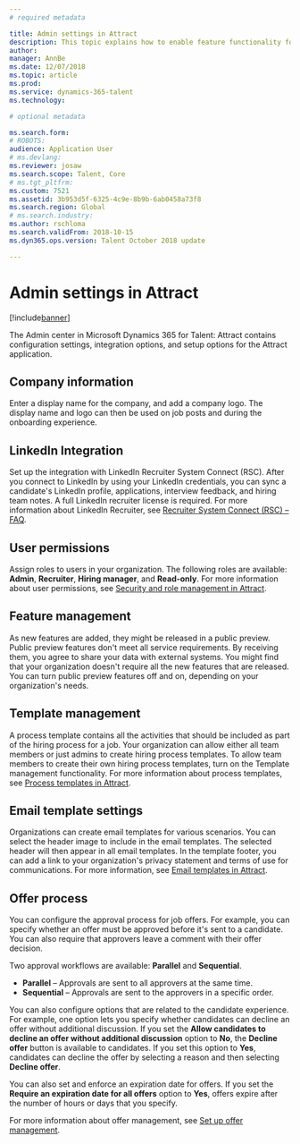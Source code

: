 ```yaml
---
# required metadata

title: Admin settings in Attract
description: This topic explains how to enable feature functionality for organizations and users in Attract.
author: 
manager: AnnBe
ms.date: 12/07/2018
ms.topic: article
ms.prod: 
ms.service: dynamics-365-talent
ms.technology: 

# optional metadata

ms.search.form: 
# ROBOTS: 
audience: Application User
# ms.devlang: 
ms.reviewer: josaw
ms.search.scope: Talent, Core
# ms.tgt_pltfrm: 
ms.custom: 7521
ms.assetid: 3b953d5f-6325-4c9e-8b9b-6ab0458a73f8
ms.search.region: Global
# ms.search.industry: 
ms.author: rschloma
ms.search.validFrom: 2018-10-15
ms.dyn365.ops.version: Talent October 2018 update

---
```


# Admin settings in Attract
[!include[banner](../includes/banner.md)]

The Admin center in Microsoft Dynamics 365 for Talent: Attract contains configuration settings, integration options, and setup options for the Attract application.

## Company information

Enter a display name for the company, and add a company logo. The display name and logo can then be used on job posts and during the onboarding experience.

## LinkedIn Integration

Set up the integration with LinkedIn Recruiter System Connect (RSC). After you connect to LinkedIn by using your LinkedIn credentials, you can sync a candidate's LinkedIn profile, applications, interview feedback, and hiring team notes. A full LinkedIn recruiter license is required. For more information about LinkedIn Recruiter, see [Recruiter System Connect (RSC) – FAQ](https://www.linkedin.com/help/recruiter/answer/90483).

## User permissions

Assign roles to users in your organization. The following roles are available: **Admin**, **Recruiter**, **Hiring manager**, and **Read-only**. For more information about user permissions, see [Security and role management in Attract](./security-attract.md).

## Feature management

As new features are added, they might be released in a public preview. Public preview features don't meet all service requirements. By receiving them, you agree to share your data with external systems. You might find that your organization doesn't require all the new features that are released. You can turn public preview features off and on, depending on your organization's needs.

## Template management

A process template contains all the activities that should be included as part of the hiring process for a job. Your organization can allow either all team members or just admins to create hiring process templates. To allow team members to create their own hiring process templates, turn on the Template management functionality. For more information about process templates, see [Process templates in Attract](./process-templates-attract.md).

## Email template settings

Organizations can create email templates for various scenarios. You can select the header image to include in the email templates. The selected header will then appear in all email templates. In the template footer, you can add a link to your organization's privacy statement and terms of use for communications. For more information, see [Email templates in Attract](./email-templates.md).

## Offer process

You can configure the approval process for job offers. For example, you can specify whether an offer must be approved before it's sent to a candidate. You can also require that approvers leave a comment with their offer decision.

Two approval workflows are available: **Parallel** and **Sequential**.

- **Parallel** – Approvals are sent to all approvers at the same time.
- **Sequential** – Approvals are sent to the approvers in a specific order.

You can also configure options that are related to the candidate experience. For example, one option lets you specify whether candidates can decline an offer without additional discussion. If you set the **Allow candidates to decline an offer without additional discussion** option to **No**, the **Decline offer** button is available to candidates. If you set this option to **Yes**, candidates can decline the offer by selecting a reason and then selecting **Decline offer**.

You can also set and enforce an expiration date for offers. If you set the **Require an expiration date for all offers** option to **Yes**, offers expire after the number of hours or days that you specify.

For more information about offer management, see [Set up offer management](./offer-setup.md).
